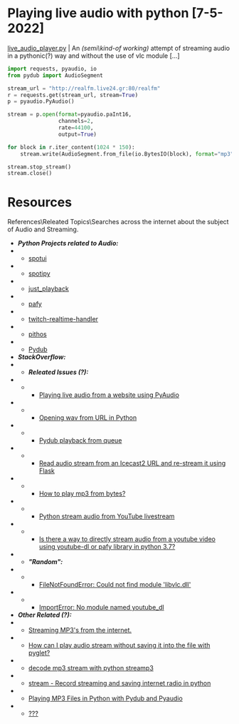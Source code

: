 # Playing live audio with python [7-5-2022]
[live_audio_player.py](https://github.com/GiorgosXou/Random-stuff/blob/main/Programming/Python/live_audio_player.py) | An *(semi\kind-of working)* attempt of streaming audio in a pythonic(?) way and without the use of vlc module [...]
```python
import requests, pyaudio, io
from pydub import AudioSegment

stream_url = "http://realfm.live24.gr:80/realfm"
r = requests.get(stream_url, stream=True)
p = pyaudio.PyAudio()

stream = p.open(format=pyaudio.paInt16,
                channels=2,
                rate=44100,
                output=True)

for block in r.iter_content(1024 * 150):
    stream.write(AudioSegment.from_file(io.BytesIO(block), format="mp3")._data, exception_on_underflow=False) # m4a for YT?

stream.stop_stream()
stream.close()
```


# Resources
References\Releated Topics\Searches across the internet about the subject of Audio and Streaming.

* ***Python Projects related to Audio:***
* * [spotui](https://github.com/ceuk/spotui)
* * [spotipy](https://github.com/plamere/spotipy)
* * [just_playback](https://github.com/cheofusi/just_playback)
* * [pafy](https://github.com/mps-youtube/pafy)
* * [twitch-realtime-handler](https://github.com/adrz/twitch-realtime-handler)
* * [pithos](https://github.com/pithos/pithos)
* * [Pydub](https://github.com/jiaaro/pydub)
* ***StackOverflow:***
* * ***Releated Issues (?):***
* * * [Playing live audio from a website using PyAudio](https://stackoverflow.com/questions/45129089/playing-live-audio-from-a-website-using-pyaudio)
* * * [Opening wav from URL in Python](https://stackoverflow.com/questions/70872076/opening-wav-from-url-in-python)
* * * [Pydub playback from queue](https://stackoverflow.com/questions/65568510/pydub-playback-from-queue)
* * * [Read audio stream from an Icecast2 URL and re-stream it using Flask](https://stackoverflow.com/questions/60149615/read-audio-stream-from-an-icecast2-url-and-re-stream-it-using-flask)
* * * [How to play mp3 from bytes?](https://stackoverflow.com/questions/43941716/how-to-play-mp3-from-bytes)
* * * [Python stream audio from YouTube livestream](https://stackoverflow.com/questions/68522350/python-stream-audio-from-youtube-livestream)
* * * [Is there a way to directly stream audio from a youtube video using youtube-dl or pafy library in python 3.7?](https://stackoverflow.com/questions/60745020/is-there-a-way-to-directly-stream-audio-from-a-youtube-video-using-youtube-dl-or)
* * ***"Random":***
* * * [FileNotFoundError: Could not find module 'libvlc.dll'](https://stackoverflow.com/questions/59014318/filenotfounderror-could-not-find-module-libvlc-dll)
* * * [ImportError: No module named youtube_dl](https://stackoverflow.com/questions/44348032/importerror-no-module-named-youtube-dl)
* ***Other Related (?):***
* * [Streaming MP3's from the internet.](https://www.reddit.com/r/learnpython/comments/3xxx86/streaming_mp3s_from_the_internet/)
* * [How can I play audio stream without saving it into the file with pyglet?](https://tousu.in/qa/?qa=1137598/)
* * [decode mp3 stream with python streamp3](https://serveanswer.com/questions/decode-mp3-stream-with-python-streamp3)
* * [stream - Record streaming and saving internet radio in python](https://qa.wujigu.com/qa/?qa=959418/)
* * [Playing MP3 Files in Python with Pydub and Pyaudio](https://dev.to/mathewthe2/playing-mp3-files-in-python-with-pydub-and-pyaudio-579i)
* * [???](https://gist.github.com/kanhavishva/38416f4bdd1382ad15ccc40eb7a39429)